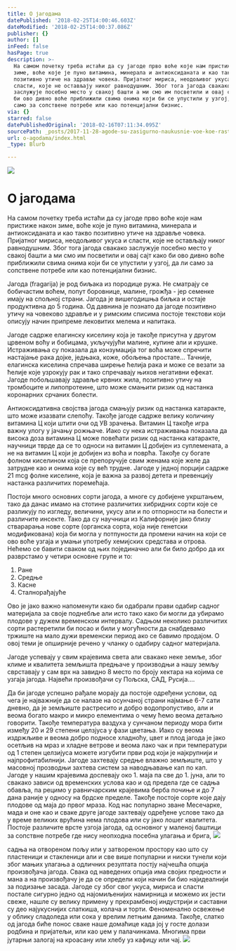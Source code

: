 ```yaml
---
title: O јагодама
datePublished: '2018-02-25T14:00:46.603Z'
dateModified: '2018-02-25T14:00:37.086Z'
publisher: {}
author: []
inFeed: false
hasPage: true
description: >-
  На самом почетку треба истаћи дa су јагоде прво воће које нам пристиже након
  зиме, воће којe је пуно витамина, минерала и антиоксиданата и као такво
  позитивно утиче на здравље човека. Пријатног мириса, неодољивог укуса и
  сласти, које не остављају никог равнодушним. Због тога јагода свакако
  заслужује посебно место у свакој башти а ми смо им посветили и овај сајт како
  би ово дивно воће приближили свима онима који би се упустили у узгој, да ли
  само за сопствене потребе или као потенцијални бизнис.
via: {}
starred: false
datePublishedOriginal: '2018-02-16T07:11:34.095Z'
sourcePath: _posts/2017-11-28-agode-su-zasigurno-naukusnie-voe-koe-raste-u-nashim-pred.md
url: o-agodama/index.html
_type: Blurb

---
```

![](https://the-grid-user-content.s3-us-west-2.amazonaws.com/c8fd7cac-39fb-40a1-bbb8-a40d62cfe21e.jpg)

# O јагодама

На самом почетку треба истаћи дa су јагоде прво воће које нам пристиже након зиме, воће којe је пуно витамина, минерала и антиоксиданата и као такво позитивно утиче на здравље човека. Пријатног мириса, неодољивог укуса и сласти, које не остављају никог равнодушним. Због тога јагода свакако заслужује посебно место у свакој башти а ми смо им посветили и овај сајт како би ово дивно воће приближили свима онима који би се упустили у узгој, да ли само за сопствене потребе или као потенцијални бизнис.

Јагода (fragarija) је род биљака из породице ружа. Hе сматрају се бобичастим воћем, попут боровнице, малине, грожђа - јер семенке имају на спољној страни. Јагода је вишегодишња биљка и остаје продуктивна до 5 година. Од давнина је познато да јагоде позитивно утичу на човеково здравље и у римским списима постоје текстови који описују начин припреме лековитих мелема и напитака.

Јагоде садрже елагинску киселину која је такође присутна у другом црвеном воћу и бобицама, укључујући малине, купине али и крушке. Истраживања су показала да конзумација тог воћа може спречити настајање рака дојке, једњака, коже, обољења простате... Тачније, елагинска киселина спречава ширење ћелија рака и може се везати за ћелије које узрокују рак и тако спречавају њихов негативни ефекат. Јагоде побољшавају здравље крвних жила, позитивно утичу на тромбоците и липопротеине, што може смањити ризик од настанка коронарних срчаних болести.

Антиокcидативна својства јагода смањују ризик од настанка катаракте, што може изазвати слепоћу. Такође јагоде садрже велику количину витамина Ц који штити очи од УВ зрачења. Витамин Ц такође игра важну улогу у јачању рoжњаче. Иако су нека истраживања показала да висока доза витамина Ц може повећати ризик од настанка катаракте, научници тврде да се то односи на витамин Ц добијен из суплемената, а не на витамин Ц који је добијен из воћа и поврћа. Такође су богате фолном киселином која се препоручује свим женама које желе да затрудне као и онима које су већ трудне. Јагоде у једној порцији садрже 21 mcg фолне киселине, која је важна за развој детета и превенцију настанка различитих поремећаја.

Постоји много основних сорти јагода, а многе су добијене укрштањем, тако да данас имамо на стотине различитих хибридних сорти које се разликују по изгледу, величини, укусу али и по отпорности на болести и различите инсекте. Тако да су научници из Калифорније јако близу стварарања нове сорте (органска сорта, која није генетски модификована) која би могла у потпуности да промени начин на који се ово воће узгаја и умањи употребу хемијских средстава и отрова. Нећемо се бавити сваком од њих појединачно али би било добро да их разврстамо у четири основне групе и то:

1. Ране
2. Средње
3. Касне
4. Сталнорађајуће

Ово је јако важно напоменути како би одабрали прави одабир садног материјала за своје поднебље али исто тако како би могли да убирамо плодове у дужем временском интервалу. Садњом неколико различитих сорти растеретили би посао и били у могућности да снабдевамо тржиште на мало дужи временски период ако се бавимо продајом. О овој теми је опширније речено у чланку о одабиру садног материјала.

Јагоде успевају у свим крајевима света али свакако неке земље, због климе и квалитета земљишта предњаче у производњи а нашу земљу сврставају у сам врх на завидно 8 место по броју хектара на којима се узгаја јагода. Највећи произвођачи су Пољска, САД, Русија....

Да би јагоде успешно рађале морају да постоје одређени услови, од чега је најважније да се налазе на осунчаној страни најмање 6-7 сати дневно, да је земљиште растресито и добро водопропустиво, али и веома богато макро и микро елементима о чему ћемо веома детаљно говорити. Такође температура ваздуха у сунчаном периоду мора бити између 20 и 29 степени целзјуса у фази цветања. Иако су веома издржљиве и веома добро подносе хладноћу, цвет и плод јагода је јако осетљив на мраз и хладне ветрове и веома лако чак и при температури од 1 степен целзијуса можете изгубити први род који је најкрупнији и најпрофитабилнији. Јагоде захтевају средње влажно земљиште, што у масовној прозводњи захтева систем за наводњавање кап по кап. Јагоде у нашим крајевима доспевају око 1\. маја па све до 1\. јуна, али то свакако зависи од временских услова као и од предела где се садња обавља, па рецимо у равничарским крајевима берба почиње и до 7 дана раније у односу на брдске пределе. Такође постоје сорте које дају плодове од маја до првог мраза. Код нас популарно зване Месечарке, мада и оне као и сваке друге јагоде захтевају одређене услове тако да у време великих врућина нема плодова или су јако лошег квалитета. Постоје различите врсте узгоја јагода, од основног у маленој баштици за сопствне потребе где нису неопходна посебна улагања и брига,
![](https://the-grid-user-content.s3-us-west-2.amazonaws.com/f659e0ae-63e4-49e9-84fd-6b79fdad321e.jpg)

садња на отвореном пољу или у затвореном простору као што су пластеници и стакленици али и све више популарни и ниски тунели који због мањих улагања а одличних резултата постју најчешћа опција произвођача јагода. Свака од наведених опција има својих предности и мана а на произвођачу је да се определи који начин би био најидеалнији за подизање засада. Јагоде су због свог укуса, мириса и сласти постале сигурно једно од најомиљенијих намирница и можемо их јести свеже, нашле су велику примену у прехрамбеној индустрији и саставни су део најукуснијих слаткиша, колача и торти. Феноменално освежење у облику сладоледа или сока у врелим летњим данима. Такође, слатко од јагода биће понос сваке наше домаћице када јој у госте долази родбина и пријатељи, или као џем у палачинкама. Многима први јутарњи залогај на кроасану или хлебу уз кафицу или чај.
![](https://the-grid-user-content.s3-us-west-2.amazonaws.com/c66f35d3-4a35-443c-a886-a33d922c3dd5.jpg)
